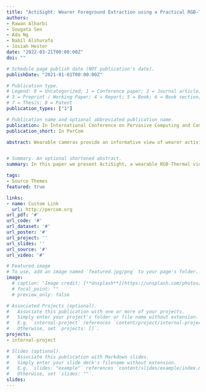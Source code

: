 ```yaml
---
title: "ActiSight: Wearer Foreground Extraction using a Practical RGB-Thermal Wearable"
authors:
- Rawan Alharbi
- Sougata Sen
- Ada Ng
- Nabil Alshurafa
- Josiah Hester
date: "2022-03-21T00:00:00Z"
doi: ""

# Schedule page publish date (NOT publication's date).
publishDate: "2021-01-01T00:00:00Z"

# Publication type.
# Legend: 0 = Uncategorized; 1 = Conference paper; 2 = Journal article;
# 3 = Preprint / Working Paper; 4 = Report; 5 = Book; 6 = Book section;
# 7 = Thesis; 8 = Patent
publication_types: ["1"]

# Publication name and optional abbreviated publication name.
publication: In International Conference on Pervasive Computing and Communications
publication_short: In PerCom

abstract: Wearable cameras provide an informative view of wearer activities, context, and interactions. Video obtained from wearable cameras is useful for life-logging, human activity recognition, visual confirmation, and other tasks widely utilized in mobile computing today. Extracting foreground information related to the wearer is the fundamental operation underlying these tasks; separating irrelevant background pixels from pixels of interest. However, current wearer foreground extraction methods that depend on image data alone are slow, energy-inefficient, and even inaccurate in some cases, making many tasks---like activity recognition ---challenging to implement in the absence of significant computational resources. We built ActiSight to fill this gap; a wearable RGB-Thermal video camera that uses thermal information to make wearer segmentation practical for body-worn video. Using  ActiSight, we collected a total of 59 hours of video from 6 participants, capturing a wide variety of activities in a natural setting. We show that wearer foreground extracted with  ActiSight achieves a high dice similarity score compared to state-of-the-art, while significantly lowering execution time and energy cost. 


# Summary. An optional shortened abstract.
summary: In this paper we present ActiSight, a wearable RGB-Thermal video camera that uses thermal information to make wearer segmentation practical for body-worn video.

tags:
- Source Themes
featured: true

links:
- name: Custom Link
  url: http://percom.org
url_pdf: '#'
url_code: '#'
url_dataset: '#'
url_poster: '#'
url_project: ''
url_slides: ''
url_source: '#'
url_video: '#'

# Featured image
# To use, add an image named `featured.jpg/png` to your page's folder. 
image:
  # caption: 'Image credit: [**Unsplash**](https://unsplash.com/photos/pLCdAaMFLTE)'
  # focal_point: ""
  # preview_only: false

# Associated Projects (optional).
#   Associate this publication with one or more of your projects.
#   Simply enter your project's folder or file name without extension.
#   E.g. `internal-project` references `content/project/internal-project/index.md`.
#   Otherwise, set `projects: []`.
projects:
- internal-project

# Slides (optional).
#   Associate this publication with Markdown slides.
#   Simply enter your slide deck's filename without extension.
#   E.g. `slides: "example"` references `content/slides/example/index.md`.
#   Otherwise, set `slides: ""`.
slides:
---
```


<!-- {{% callout note %}}
Click the *Cite* button above to demo the feature to enable visitors to import publication metadata into their reference management software.
{{% /callout %}}

Supplementary notes can be added here, including [code and math](https://sourcethemes.com/academic/docs/writing-markdown-latex/).
 -->